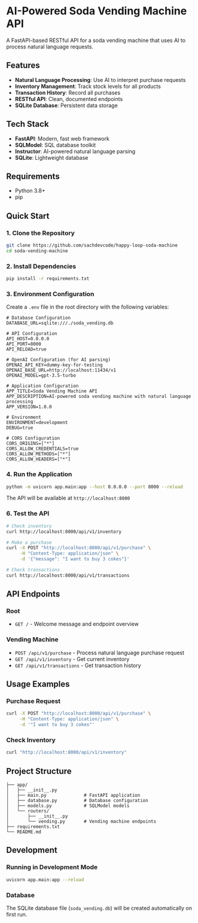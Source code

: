 #  AI-Powered Soda Vending Machine API

A FastAPI-based RESTful API for a soda vending machine that uses AI to process natural language requests.

## Features

- **Natural Language Processing**: Use AI to interpret purchase requests
- **Inventory Management**: Track stock levels for all products
- **Transaction History**: Record all purchases
- **RESTful API**: Clean, documented endpoints
- **SQLite Database**: Persistent data storage

##  Tech Stack

- **FastAPI**: Modern, fast web framework
- **SQLModel**: SQL database toolkit
- **Instructor**: AI-powered natural language parsing
- **SQLite**: Lightweight database

##  Requirements

- Python 3.8+
- pip

##  Quick Start

### 1. Clone the Repository

```bash
git clone https://github.com/sachdevcode/happy-loop-soda-machine
cd soda-vending-machine
```

### 2. Install Dependencies

```bash
pip install -r requirements.txt
```

### 3. Environment Configuration

Create a `.env` file in the root directory with the following variables:

```env
# Database Configuration
DATABASE_URL=sqlite:///./soda_vending.db

# API Configuration
API_HOST=0.0.0.0
API_PORT=8000
API_RELOAD=true

# OpenAI Configuration (for AI parsing)
OPENAI_API_KEY=dummy-key-for-testing
OPENAI_BASE_URL=http://localhost:11434/v1
OPENAI_MODEL=gpt-3.5-turbo

# Application Configuration
APP_TITLE=Soda Vending Machine API
APP_DESCRIPTION=AI-powered soda vending machine with natural language processing
APP_VERSION=1.0.0

# Environment
ENVIRONMENT=development
DEBUG=true

# CORS Configuration
CORS_ORIGINS=["*"]
CORS_ALLOW_CREDENTIALS=true
CORS_ALLOW_METHODS=["*"]
CORS_ALLOW_HEADERS=["*"]
```

### 4. Run the Application

```bash
python -m uvicorn app.main:app --host 0.0.0.0 --port 8000 --reload
```

The API will be available at `http://localhost:8000`


### 6. Test the API

```bash
# Check inventory
curl http://localhost:8000/api/v1/inventory

# Make a purchase
curl -X POST "http://localhost:8000/api/v1/purchase" \
     -H "Content-Type: application/json" \
     -d '{"message": "I want to buy 3 cokes"}'

# Check transactions
curl http://localhost:8000/api/v1/transactions
```

##  API Endpoints

### Root
- `GET /` - Welcome message and endpoint overview

### Vending Machine
- `POST /api/v1/purchase` - Process natural language purchase request
- `GET /api/v1/inventory` - Get current inventory
- `GET /api/v1/transactions` - Get transaction history

##  Usage Examples

### Purchase Request
```bash
curl -X POST "http://localhost:8000/api/v1/purchase" \
     -H "Content-Type: application/json" \
     -d '"I want to buy 3 cokes"'
```

### Check Inventory
```bash
curl "http://localhost:8000/api/v1/inventory"
```

##  Project Structure

```
├── app/
│   ├── __init__.py
│   ├── main.py              # FastAPI application
│   ├── database.py          # Database configuration
│   ├── models.py            # SQLModel models
│   └── routers/
│       ├── __init__.py
│       └── vending.py       # Vending machine endpoints
├── requirements.txt
└── README.md
```

##  Development

### Running in Development Mode
```bash
uvicorn app.main:app --reload
```

### Database
The SQLite database file (`soda_vending.db`) will be created automatically on first run.
